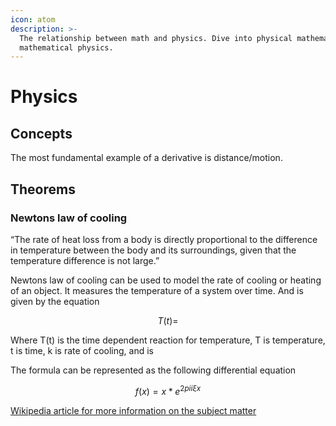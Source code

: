 ```yaml
---
icon: atom
description: >-
  The relationship between math and physics. Dive into physical mathematics and
  mathematical physics.
---
```


# Physics

## Concepts

The most fundamental example of a derivative is distance/motion.

## Theorems

### Newtons law of cooling

“The rate of heat loss from a body is directly proportional to the difference in temperature between the body and its surroundings, given that the temperature difference is not large.”

Newtons law of cooling can be used to model the rate of cooling or heating of an object. It measures the temperature of a system over time. And is given by the equation

$$
T(t)=
$$

Where T(t) is the time dependent reaction for temperature, T is temperature, t is time, k is rate of cooling, and is

The formula can be represented as the following differential equation

$$
f(x) = x * e^{2 pi i \xi x}
$$

[Wikipedia article for more information on the subject matter](https://en.wikipedia.org/wiki/Mathematics#Physics)
